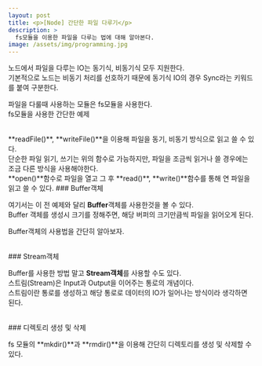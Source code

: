 ```yaml
---
layout: post
title: <p>[Node] 간단한 파일 다루기</p>
description: >
  fs모듈을 이용한 파일을 다루는 법에 대해 알아본다.
image: /assets/img/programming.jpg
---
```

<head>
  <link rel="stylesheet" type="text/css" href="../../assets/css/obsidian.css" />
</head>

 노드에서 파일을 다루는 IO는 동기식, 비동기식 모두 지원한다.<br>
 기본적으로 노드는 비동기 처리를 선호하기 때문에 동기식 IO의 경우 Sync라는 키워드를 붙여 구분한다.

 파일을 다룰때 사용하는 모듈은 fs모듈을 사용한다.<br>
 fs모듈을 사용한 간단한 예제


 <script src="https://gist.github.com/po9357/f47808058d7701b92a328d80e7e3d72e.js"></script>

<br>
 **readFile()**, **writeFile()**을 이용해 파일을 동기, 비동기 방식으로 읽고 쓸 수 있다.<br>
 단순한 파일 읽기, 쓰기는 위의 함수로 가능하지만, 파일을 조금씩 읽거나 쓸 경우에는 조금 다른 방식을 사용해야한다.


 <script src="https://gist.github.com/po9357/690732f6af4927993dd8338d917bbaa2.js"></script>

 <br>
 **open()**함수로 파일을 열고 그 후 **read()**, **write()**함수를 통해 연 파일을 읽고 쓸 수 있다.
 ### Buffer객체

 여기서는 이 전 예제와 달리 **Buffer**객체를 사용한것을 볼 수 있다.<br>
 Buffer 객체를 생성시 크기를 정해주면, 해당 버퍼의 크기만큼씩 파일을 읽어오게 된다.

 Buffer객체의 사용법을 간단히 알아보자.


 <script src="https://gist.github.com/po9357/79215ac4cec1c90540f68833af2aac5c.js"></script>

 <br>
 ### Stream객체

 Buffer를 사용한 방법 말고 **Stream객체**를 사용할 수도 있다.<br>
 스트림(Stream)은 Input과 Output을 이어주는 통로의 개념이다.<br>
 스트림이란 통로를 생성하고 해당 통로로 데이터의 IO가 일어나는 방식이라 생각하면 된다.<br>


 <script src="https://gist.github.com/po9357/840e1740c2a01b0717c620e270ee9e2d.js"></script>

 <br>
 ### 디렉토리 생성 및 삭제

 fs 모듈의 **mkdir()**과 **rmdir()**을 이용해 간단히 디렉토리를 생성 및 삭제할 수 있다.


 <script src="https://gist.github.com/po9357/d23a72b5f04116d134eb11c1e830f2fe.js"></script>